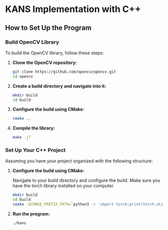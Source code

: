 # KANS Implementation with C++

## How to Set Up the Program
### Build OpenCV Library

To build the OpenCV library, follow these steps:
1. **Clone the OpenCV repository:**

    ```bash
    git clone https://github.com/opencv/opencv.git
    cd opencv
    ```

2. **Create a build directory and navigate into it:**

    ```bash
    mkdir build
    cd build
    ```

3. **Configure the build using CMake:**

    ```bash
    cmake ..
    ```

4. **Compile the library:**

    ```bash
    make -j7
    ```


### Set Up Your C++ Project
Assuming you have your project organized with the following structure:
1. **Configure the build using CMake:**

    Navigate to your build directory and configure the build. Make sure you have the torch library installed on your computer.

    ```bash
    mkdir build
    cd build
    cmake -DCMAKE_PREFIX_PATH=`python3 -c 'import torch;print(torch.utils.cmake_prefix_path)'` ..
    ```

2. **Run the program:**
    ```bash
    ./kans
    ```





